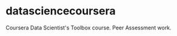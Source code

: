 datasciencecoursera
===================

Coursera Data Scientist's Toolbox course. Peer Assessment work.
